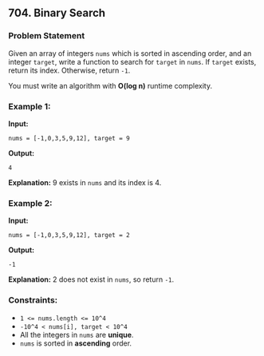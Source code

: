 ## 704. Binary Search

### Problem Statement
Given an array of integers `nums` which is sorted in ascending order, and an integer `target`, write a function to search for `target` in `nums`. If `target` exists, return its index. Otherwise, return `-1`.

You must write an algorithm with **O(log n)** runtime complexity.

### Example 1:
**Input:**  
```
nums = [-1,0,3,5,9,12], target = 9
```
**Output:**  
```
4
```
**Explanation:** 9 exists in `nums` and its index is 4.

### Example 2:
**Input:**  
```
nums = [-1,0,3,5,9,12], target = 2
```
**Output:**  
```
-1
```
**Explanation:** 2 does not exist in `nums`, so return `-1`.

### Constraints:
- `1 <= nums.length <= 10^4`
- `-10^4 < nums[i], target < 10^4`
- All the integers in `nums` are **unique**.
- `nums` is sorted in **ascending** order.
